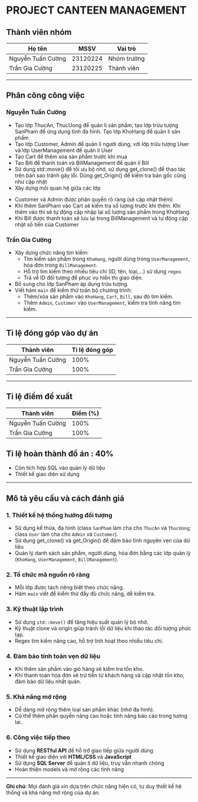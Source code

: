 # PROJECT CANTEEN MANAGEMENT

## Thành viên nhóm
| Họ tên             | MSSV      | Vai trò        |
|--------------------|-----------|----------------|
| Nguyễn Tuấn Cường  | 23120224  | Nhóm trưởng    |
| Trần Gia Cường     | 23120225  | Thành viên     |

---

## Phân công công việc

### Nguyễn Tuấn Cường
- Tạo lớp ThucAn, ThucUong để quản lí sản phẩm, tạo lớp trừu tượng SanPham để ứng dụng tính đa hình. Tạo lớp KhoHang để quản lí sản phẩm
- Tạo lớp Customer, Admin để quản lí người dùng, với lớp trừu tượng User và lớp UserManagement để quản lí User
- Tạo Cart để thêm xóa sản phẩm trước khi mua
- Tạo Bill để thanh toán và BillManagement để quản lí Bill
- Sử dụng std::move() để tối ưu bộ nhớ, sử dụng get_clone() để thao tác trên bản sao tránh gây lỗi. Dùng get_Origin() để kiểm tra bản gốc cũng như cập nhật
- Xây dựng mối quan hệ giữa các lớp
 + Customer và Admin được phân quyền rõ ràng (sẽ cập nhật thêm)
 + Khi thêm SanPham vào Cart sẽ kiểm tra số lượng trước khi thêm. Khi thêm vào thì sẽ tự động cập nhập lại số lượng sản phẩm trong KhoHang.
 + Khi Bill được thanh toán sẽ lưu lại trong BillManagement và tự động cập nhật số tiền của Customer

### Trần Gia Cường
- Xây dựng chức năng tìm kiếm:
  - Tìm kiếm sản phẩm trong `KhoHang`, người dùng trong `UserManagement`, hóa đơn trong `BillManagement`.
  - Hỗ trợ tìm kiếm theo nhiều tiêu chí (ID, tên, loại,...) sử dụng `regex`.
  - Trả về ID đối tượng để phục vụ hiển thị giao diện.
- Bổ sung cho lớp SanPham áp dụng trừu tượng.
- Viết hàm `main` để kiểm thử toàn bộ chương trình:
  - Thêm/xóa sản phẩm vào `KhoHang`, `Cart`, `Bill`, sau đó tìm kiếm.
  - Thêm `Admin`, `Customer` vào `UserManagement`, kiểm tra tính năng tìm kiếm.


---

## Tỉ lệ đóng góp vào dự án

| Thành viên         | Tỉ lệ đóng góp |
|--------------------|----------------|
| Nguyễn Tuấn Cường  | 100%            |
| Trần Gia Cường     | 100%            |

---

## Tỉ lệ điểm đề xuất



| Thành viên         | Điểm (%) |
|--------------------|----------|
| Nguyễn Tuấn Cường  | 100%     | 
| Trần Gia Cường     | 100%     |

## Tỉ lệ hoàn thành đồ án : 40%
- Còn tích hợp SQL vào quản lý dữ liệu
- Thiết kế giao diện sử dụng

---

## Mô tả yêu cầu và cách đánh giá

### 1. Thiết kế hệ thống hướng đối tượng
- Sử dụng kế thừa, đa hình (class `SanPham` làm cha cho `ThucAn` và `ThucUong`; class `User` làm cha cho `Admin` và `Customer`).
- Sử dụng get_clone() và get_Origin() để đảm bảo tính nguyên vẹn của dữ liệu 
- Quản lý danh sách sản phẩm, người dùng, hóa đơn bằng các lớp quản lý (`KhoHang`, `UserManagement`, `BillManagement`).

### 2. Tổ chức mã nguồn rõ ràng
- Mỗi lớp được tách riêng biệt theo chức năng.
- Hàm `main` viết để kiểm thử đầy đủ chức năng, dễ kiểm tra.

### 3. Kỹ thuật lập trình
- Sử dụng `std::move()` để tăng hiệu suất quản lý bộ nhớ.
- Kỹ thuật clone và origin giúp tránh lỗi dữ liệu khi thao tác đối tượng phức tạp.
- Regex tìm kiếm nâng cao, hỗ trợ linh hoạt theo nhiều tiêu chí.

### 4. Đảm bảo tính toàn vẹn dữ liệu
- Khi thêm sản phẩm vào giỏ hàng sẽ kiểm tra tồn kho.
- Khi thanh toán hóa đơn sẽ trừ tiền từ khách hàng và cập nhật tồn kho, đảm bảo dữ liệu nhất quán.

### 5. Khả năng mở rộng
- Dễ dàng mở rộng thêm loại sản phẩm khác (nhờ đa hình).
- Có thể thêm phân quyền nâng cao hoặc tính năng báo cáo trong tương lai.

### 6. Công việc tiếp theo 
- Sử dụng **RESTful API** để hỗ trỡ giao tiếp giữa người dùng
- Thiết kế giao diện với **HTML/CSS** và **JavaScript**
- Sử dụng **SQL Server** để quản lí dữ liệu, truy vẫn nhanh chóng
- Hoàn thiện models và mở rộng các tính năng


---

**Ghi chú**: Mọi đánh giá xin dựa trên chức năng hiện có, tư duy thiết kế hệ thống và khả năng mở rộng của dự án.